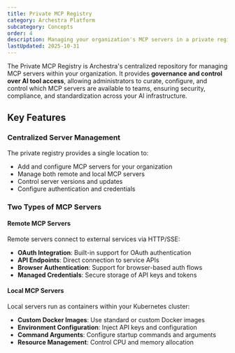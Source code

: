 ```yaml
---
title: Private MCP Registry
category: Archestra Platform
subcategory: Concepts
order: 4
description: Managing your organization's MCP servers in a private registry
lastUpdated: 2025-10-31
---
```


The Private MCP Registry is Archestra's centralized repository for managing MCP servers within your organization. It provides **governance and control over AI tool access**, allowing administrators to curate, configure, and control which MCP servers are available to teams, ensuring security, compliance, and standardization across your AI infrastructure.

## Key Features

### Centralized Server Management

The private registry provides a single location to:

- Add and configure MCP servers for your organization
- Manage both remote and local MCP servers
- Control server versions and updates
- Configure authentication and credentials

### Two Types of MCP Servers

#### Remote MCP Servers

Remote servers connect to external services via HTTP/SSE:

- **OAuth Integration**: Built-in support for OAuth authentication
- **API Endpoints**: Direct connection to service APIs
- **Browser Authentication**: Support for browser-based auth flows
- **Managed Credentials**: Secure storage of API keys and tokens

#### Local MCP Servers

Local servers run as containers within your Kubernetes cluster:

- **Custom Docker Images**: Use standard or custom Docker images
- **Environment Configuration**: Inject API keys and configuration
- **Command Arguments**: Configure startup commands and arguments
- **Resource Management**: Control CPU and memory allocation
